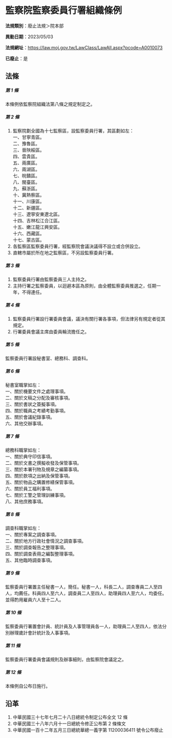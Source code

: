 # 監察院監察委員行署組織條例

**法規類別**：廢止法規＞院本部

**異動日期**：2023/05/03  

**法規網址**：https://law.moj.gov.tw/LawClass/LawAll.aspx?pcode=A0010073

**已廢止**：是



## 法條
##### 第 1 條
本條例依監察院組織法第八條之規定制定之。

##### 第 2 條
1. 監察院劃全國為十七監察區，設監察委員行署，其區劃如左：  
一、甘寧青區。  
二、豫魯區。  
三、晉陜綏區。  
四、雲貴區。  
五、兩廣區。  
六、兩湖區。  
七、皖贛區。  
八、閩臺區。  
九、蘇浙區。  
十、冀熱察區。  
十一、川康區。  
十二、新疆區。  
十三、遼寧安東遼北區。  
十四、吉林松江合江區。  
十五、嫩江龍江興安區。  
十六、西藏區。  
十七、蒙古區。
1. 各監察區監察委員行署，經監察院會議決議得不設立或合併設立。
1. 直轄市屬於所在地之監察區，不另設監察委員行署。

##### 第 3 條
1. 監察委員行署由監察委員三人主持之。
1. 主持行署之監察委員，以迴避本區為原則，由全體監察委員推選之，任期一年，不得連任。

##### 第 4 條
1. 監察委員行署設行署委員會議，議決有關行署各事項，但法律另有規定者從其規定。
1. 行署委員會議主席由委員輪流擔任之。

##### 第 5 條
監察委員行署設秘書室、總務科、調查科。

##### 第 6 條
秘書室職掌如左：  
一、關於機要文件之處理事項。  
二、關於文稿之分配及審核事項。  
三、關於書狀之簽擬事項。  
四、關於職員之考績考勤事項。  
五、關於會議紀錄事項。  
六、其他交辦事項。

##### 第 7 條
總務科職掌如左：  
一、關於典守印信事項。  
二、關於文書之撰擬收發及保管事項。  
三、關於本署刊物及規章之編纂事項。  
四、關於款項之出納及保管事項。  
五、關於物品之購置修繕保管事項。  
六、關於員工福利事項。  
七、關於工警之管理訓練事項。  
八、其他庶務事項。

##### 第 8 條
調查科職掌如左：  
一、關於專案之調查事項。  
二、關於地方行政社會情況之調查事項。  
三、關於調查報告之整理事項。  
四、關於調查表冊之編製整理事項。  
五、其他臨時調查事項。

##### 第 9 條
監察委員行署置主任秘書一人，簡任。秘書一人，科長二人，調查專員二人至四人，均薦任。科員四人至六人，調查員二人至四人，助理員四人至六人，均委任。並得酌用雇員六人至十二人。

##### 第 10 條
監察委員行署置會計員、統計員及人事管理員各一人，助理員二人至四人，依法分別辦理歲計會計統計及人事事項。

##### 第 11 條
監察委員行署委員會議規則及辦事細則，由監察院會議定之。

##### 第 12 條
本條例自公布日施行。

## 沿革
1. 中華民國三十七年七月二十八日總統令制定公布全文 12 條
1. 中華民國三十八年六月十一日總統令修正公布第 2 條條文
1. 中華民國一百十二年五月三日總統華總一義字第 11200036411  號令公布廢止

